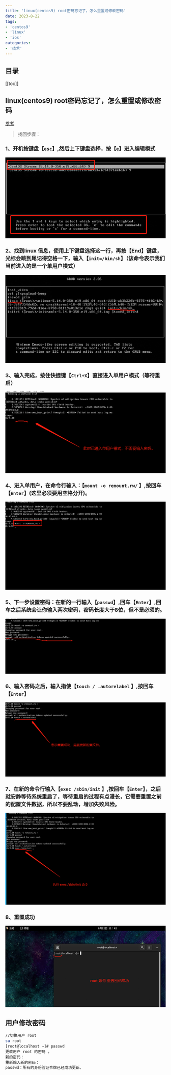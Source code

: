 ```yaml
---
title: 'linux(centos9) root密码忘记了，怎么重置或修改密码'
date: 2023-8-22
tags:
- 'centos9'
- 'linux'
- 'ios'
categories:
- '技术'
---
```


## 目录
[[toc]]

## linux(centos9) root密码忘记了，怎么重置或修改密码
[参考](https://blog.csdn.net/m0_62913192/article/details/124587700)
>找回步骤：  

### 1、开机按键盘【`esc`】,然后上下键盘选择，按【`e`】进入编辑模式

![Alt text](/images/linux/centos9/centos9_0001image.png)  

### 2、找到linux 信息，使用上下键盘选择这一行，再按【End】键盘，光标会跳到尾记得空格一下，输入【`init=/bin/sh`】（该命令表示我们当前进入的是一个单用户模式）  

![Alt text](/images/linux/centos9/centos9_0002image.png)  

### 3、输入完成，按住快捷键【`Ctrl+X`】直接进入单用户模式（等待重启）  

![Alt text](/images/linux/centos9/centos9_0003image.png)  

### 4、进入单用户，在命令行输入：【`mount -o remount,rw/` 】,按回车【`Enter`】(这里必须要用空格分开)。

![Alt text](/images/linux/centos9/centos9_0004image.png)  

### 5、下一步设置密码：在新的一行输入【`passwd`】,回车【`Enter`】,回车之后系统会让你输入两次密码，密码长度大于8位，但不是必须的。

![Alt text](/images/linux/centos9/centos9_0005image.png)  

### 6、输入密码之后，输入指使【`touch / .autorelabel` 】,按回车【`Enter`】

![Alt text](/images/linux/centos9/centos9_0006image.png)  

### 7、在新的命令行输入【`exec /sbin/init` 】,按回车【`Enter`】，之后就安静等待系统重启了，等待重启的过程有点漫长，它需要重置之前的配置文件数据，所以不要乱动，增加失败风险。
 
![Alt text](/images/linux/centos9/centos9_0007image.png)  

### 8、重置成功
![Alt text](/images/linux/centos9/centos9_0008image.png)  

## 用户修改密码
``` bash
//切换用户 root  
su root  
[root@localhost ~]# passwd
更改用户 root 的密码 。
新的密码： 
重新输入新的密码： 
passwd：所有的身份验证令牌已经成功更新。
```
